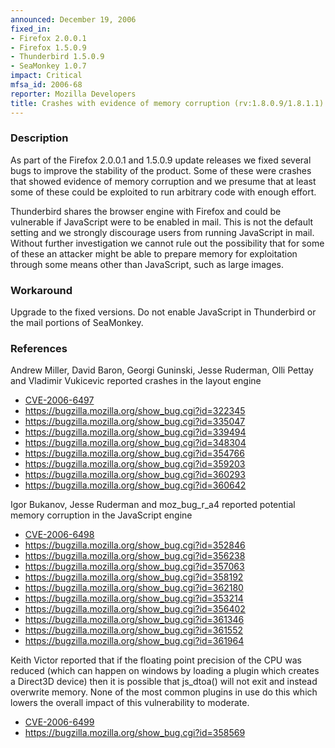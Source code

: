 ```yaml
---
announced: December 19, 2006
fixed_in:
- Firefox 2.0.0.1
- Firefox 1.5.0.9
- Thunderbird 1.5.0.9
- SeaMonkey 1.0.7
impact: Critical
mfsa_id: 2006-68
reporter: Mozilla Developers
title: Crashes with evidence of memory corruption (rv:1.8.0.9/1.8.1.1)
---
```


<h3>Description</h3>

<p>As part of the Firefox 2.0.0.1 and 1.5.0.9 update releases we fixed
several bugs to improve the stability of the product. Some of these were
crashes that showed evidence of memory corruption and we presume that at
least some of these could be exploited to run arbitrary code
with enough effort.</p>

<p class="note">Thunderbird shares the browser engine with Firefox
and could be vulnerable if JavaScript were to be enabled in
mail. This is not the default setting and we strongly discourage users from
running JavaScript in mail. Without further investigation we cannot rule out
the possibility that for some of these an attacker might be able to prepare
memory for exploitation through some means other than JavaScript, such as
large images.</p>

<h3>Workaround</h3>

<p>Upgrade to the fixed versions. Do not enable JavaScript in Thunderbird
or the mail portions of SeaMonkey.</p>

<h3>References</h3>

<p>Andrew Miller, David Baron, Georgi Guninski, Jesse Ruderman, Olli Pettay
and Vladimir Vukicevic reported crashes in the layout engine</p>

<ul>
<li><a class="ex-ref" href="http://nvd.nist.gov/nvd.cfm?cvename=CVE-2006-6497">CVE-2006-6497</a></li>
<li><a href="https://bugzilla.mozilla.org/show_bug.cgi?id=322345">
https://bugzilla.mozilla.org/show_bug.cgi?id=322345</a></li>
<li><a href="https://bugzilla.mozilla.org/show_bug.cgi?id=335047">
https://bugzilla.mozilla.org/show_bug.cgi?id=335047</a></li>
<li><a href="https://bugzilla.mozilla.org/show_bug.cgi?id=339494">
https://bugzilla.mozilla.org/show_bug.cgi?id=339494</a></li>
<li><a href="https://bugzilla.mozilla.org/show_bug.cgi?id=348304">
https://bugzilla.mozilla.org/show_bug.cgi?id=348304</a></li>
<li><a href="https://bugzilla.mozilla.org/show_bug.cgi?id=354766">
https://bugzilla.mozilla.org/show_bug.cgi?id=354766</a></li>
<li><a href="https://bugzilla.mozilla.org/show_bug.cgi?id=359203">
https://bugzilla.mozilla.org/show_bug.cgi?id=359203</a></li>
<li><a href="https://bugzilla.mozilla.org/show_bug.cgi?id=360293">
https://bugzilla.mozilla.org/show_bug.cgi?id=360293</a></li>
<li><a href="https://bugzilla.mozilla.org/show_bug.cgi?id=360642">
https://bugzilla.mozilla.org/show_bug.cgi?id=360642</a></li>
</ul>

<p>Igor Bukanov, Jesse Ruderman and moz_bug_r_a4 reported potential memory
corruption in the JavaScript engine</p>

<ul>
<li><a class="ex-ref" href="http://nvd.nist.gov/nvd.cfm?cvename=CVE-2006-6498">CVE-2006-6498</a></li>
<li><a href="https://bugzilla.mozilla.org/show_bug.cgi?id=352846">
https://bugzilla.mozilla.org/show_bug.cgi?id=352846</a></li>
<li><a href="https://bugzilla.mozilla.org/show_bug.cgi?id=356238">
https://bugzilla.mozilla.org/show_bug.cgi?id=356238</a></li>
<li><a href="https://bugzilla.mozilla.org/show_bug.cgi?id=357063">
https://bugzilla.mozilla.org/show_bug.cgi?id=357063</a></li>
<li><a href="https://bugzilla.mozilla.org/show_bug.cgi?id=358192">
https://bugzilla.mozilla.org/show_bug.cgi?id=358192</a></li>
<li><a href="https://bugzilla.mozilla.org/show_bug.cgi?id=362180">
https://bugzilla.mozilla.org/show_bug.cgi?id=362180</a></li>
<li><a href="https://bugzilla.mozilla.org/show_bug.cgi?id=353214">
https://bugzilla.mozilla.org/show_bug.cgi?id=353214</a></li>
<li><a href="https://bugzilla.mozilla.org/show_bug.cgi?id=356402">
https://bugzilla.mozilla.org/show_bug.cgi?id=356402</a></li>
<li><a href="https://bugzilla.mozilla.org/show_bug.cgi?id=361346">
https://bugzilla.mozilla.org/show_bug.cgi?id=361346</a></li>
<li><a href="https://bugzilla.mozilla.org/show_bug.cgi?id=361552">
https://bugzilla.mozilla.org/show_bug.cgi?id=361552</a></li>
<li><a href="https://bugzilla.mozilla.org/show_bug.cgi?id=361964">
https://bugzilla.mozilla.org/show_bug.cgi?id=361964</a></li>
</ul>

<p>Keith Victor reported that if the floating point precision of the CPU was
reduced (which can happen on windows by loading a plugin which creates
a Direct3D device) then it is possible that js_dtoa() will not exit
and instead overwrite memory. None of the most common plugins
in use do this which lowers the overall impact of this vulnerability
to moderate.</p>

<ul>
<li><a class="ex-ref" href="http://nvd.nist.gov/nvd.cfm?cvename=CVE-2006-6499">CVE-2006-6499</a></li>
<li><a href="https://bugzilla.mozilla.org/show_bug.cgi?id=358569">
https://bugzilla.mozilla.org/show_bug.cgi?id=358569</a></li>
<!--
<li><a href="http://nvd.nist.gov/nvd.cfm?cvename=CVE-2006-xxxx">
CVE-2006-xxxx</a></li>
-->
</ul>




